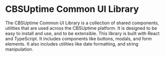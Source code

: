 # CBSUptime Common UI Library

The CBSUptime Common UI Library is a collection of shared components, utilities that are used across the CBSUptime platform. It is designed to be easy to install and use, and to be extensible. This library is built with React and TypeScript. It includes components like buttons, modals, and form elements. It also includes utilities like date formatting, and string manipulation.
